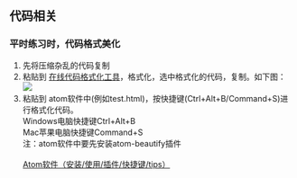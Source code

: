 ## 代码相关
### 平时练习时，代码格式美化
1. 先将压缩杂乱的代码复制<br>
2. 粘贴到 [在线代码格式化工具](https://tool.oschina.net/codeformat/html)，格式化，选中格式化的代码，复制。如下图：<br>
 ![](https://m.qpic.cn/psc?/V120flX00zHgB1/9XwfBMWIaa5Dh0kEemxh*J6NsbrIfSRIioNotGU*pbc4sR6CvZIYjADFXloPD9PfyiAxAIhauZ8VrD1uWhzuoA!!/b&bo=9ANvAgAAAAADB7g!&rf=viewer_4)
3. 粘贴到 atom软件中(例如test.html)，按快捷键(Ctrl+Alt+B/Command+S)进行格式化代码。<br>
Windows电脑快捷键Ctrl+Alt+B<br>
Mac苹果电脑快捷键Command+S<br>
注：atom软件中要先安装atom-beautify插件<br><br>
[Atom软件（安装/使用/插件/快捷键/tips）](https://github.com/jingfeidi/jingfeidi.github.io/blob/master/software-tools/atom.md)<br>
